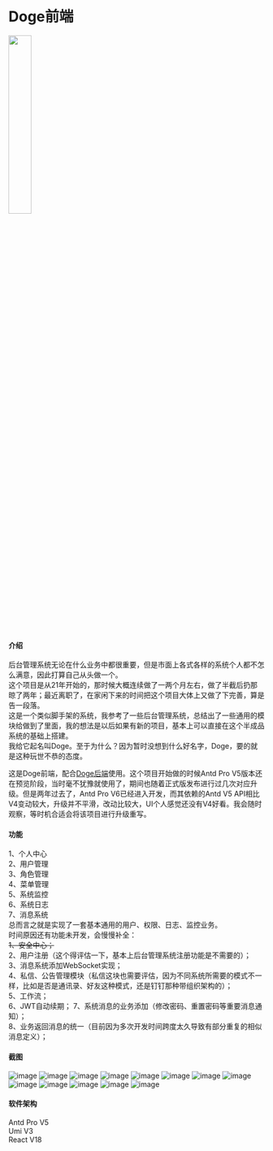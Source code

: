 # Doge前端
<img decoding="async" src="https://user-images.githubusercontent.com/32875468/219337692-1a277d2a-fa56-4d09-862a-a73335462889.png" width="30%">

#### 介绍
后台管理系统无论在什么业务中都很重要，但是市面上各式各样的系统个人都不怎么满意，因此打算自己从头做一个。  
这个项目是从21年开始的，那时候大概连续做了一两个月左右，做了半截后扔那晾了两年；最近离职了，在家闲下来的时间把这个项目大体上又做了下完善，算是告一段落。  
这是一个类似脚手架的系统，我参考了一些后台管理系统，总结出了一些通用的模块给做到了里面，我的想法是以后如果有新的项目，基本上可以直接在这个半成品系统的基础上搭建。  
我给它起名叫Doge。至于为什么？因为暂时没想到什么好名字，Doge，要的就是这种玩世不恭的态度。

这是Doge前端，配合[Doge后端](https://github.com/a1782680475/doge-backend)使用。这个项目开始做的时候Antd Pro V5版本还在预览阶段，当时毫不犹豫就使用了，期间也随着正式版发布进行过几次对应升级。但是两年过去了，Antd Pro V6已经进入开发，而其依赖的Antd V5 API相比V4变动较大，升级并不平滑，改动比较大，UI个人感觉还没有V4好看。我会随时观察，等时机合适会将该项目进行升级重写。

#### 功能
1、个人中心  
2、用户管理  
3、角色管理  
4、菜单管理  
5、系统监控  
6、系统日志  
7、消息系统  
总而言之就是实现了一套基本通用的用户、权限、日志、监控业务。  
时间原因还有功能未开发，会慢慢补全：  
~~1、安全中心；~~  
2、用户注册（这个得评估一下，基本上后台管理系统注册功能是不需要的）；  
3、消息系统添加WebSocket实现；  
4、私信、公告管理模块（私信这块也需要评估，因为不同系统所需要的模式不一样，比如是否是通讯录、好友这种模式，还是钉钉那种带组织架构的）；  
5、工作流；  
6、JWT自动续期；
7、系统消息的业务添加（修改密码、重置密码等重要消息通知）；  
8、业务返回消息的统一（目前因为多次开发时间跨度太久导致有部分重复的相似消息定义）；

#### 截图
![image](https://user-images.githubusercontent.com/32875468/219319330-e34572d8-1898-4a8f-ae6a-80785129cf17.png)
![image](https://user-images.githubusercontent.com/32875468/219321578-0a8b4eee-ccaf-49d5-b6e5-ab72d4afb9fa.png)
![image](https://user-images.githubusercontent.com/32875468/219321663-d3f94844-fba4-4456-9aae-015c9a320a12.png)
![image](https://user-images.githubusercontent.com/32875468/219321711-d901f6d4-e167-4d45-b706-1cb651fa0daa.png)
![image](https://user-images.githubusercontent.com/32875468/219321776-780a3397-6bf4-44fc-9281-171e18d32710.png)
![image](https://user-images.githubusercontent.com/32875468/219342831-1ddbce1b-f11e-44b8-97cc-aececa8c32a8.png)
![image](https://user-images.githubusercontent.com/32875468/219321840-01edc430-e8e2-4956-97cd-56c67bb629a0.png)
![image](https://user-images.githubusercontent.com/32875468/219321921-b8f7cd8d-8f99-418b-a2f6-586d5c7a321d.png)
![image](https://user-images.githubusercontent.com/32875468/219321972-fc82ab5d-6a48-4467-bb42-b5cb290e6914.png)
![image](https://user-images.githubusercontent.com/32875468/219322289-a5457e32-98bb-43e0-9287-2d2789298aa1.png)
![image](https://user-images.githubusercontent.com/32875468/219322520-35f09424-0ec7-490a-8e7f-42acecfb7c30.png)
![image](https://user-images.githubusercontent.com/32875468/219322613-6e9e8c11-3c87-422b-be88-5c04fc1591a1.png)
![image](https://user-images.githubusercontent.com/32875468/219322682-ed16950b-60d2-4bb0-b408-792dc50ddc05.png)


#### 软件架构
Antd Pro V5  
Umi V3  
React V18
